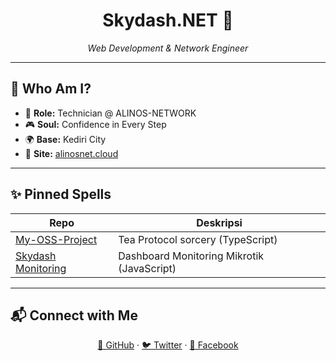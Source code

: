 <!--
╔══════════════════════════════════════════════╗
║            S K Y D A S H . N E T             ║
║            “We Make Ideas Happen”            ║
╚══════════════════════════════════════════════╝
-->

<h1 align="center">Skydash.NET 🌌</h1>
<p align="center"><em>Web Development & Network Engineer</em></p>

---

## 💼 Who Am I?
- 🔧 **Role:** Technician @ ALINOS-NETWORK  
- 🎮 **Soul:** Confidence in Every Step  
- 🌍 **Base:** Kediri City  
- 🔗 **Site:** [alinosnet.cloud](https://alinosnet.cloud)

---

## ✨ Pinned Spells
| Repo              | Deskripsi                                |
|-------------------|------------------------------------------|
| [My-OSS-Project](https://github.com/skydashnet/My-OSS-Project) | Tea Protocol sorcery (TypeScript) |
| [Skydash Monitoring](https://github.com/skydashnet/skdyash-monitoring)           | Dashboard Monitoring Mikrotik (JavaScript) |

---

## 📬 Connect with Me
<p align="center">
  <a href="https://github.com/skydashnet">🐙 GitHub</a> ·
  <a href="https://twitter.com/skydashnet">🐦 Twitter</a> ·
  <a href="https://facebook.com/adryan.pintratama12">📘 Facebook</a>
</p>
